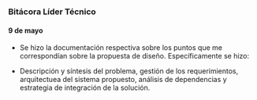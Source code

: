 ### Bitácora Líder Técnico

#### 9 de mayo

- Se hizo la documentación respectiva sobre los puntos que me correspondían sobre la propuesta de diseño. Específicamente se hizo: 

- Descripción y síntesis del problema, gestión de los requerimientos, arquitectuea del sistema propuesto, análisis de dependencias y estrategia de integración de la solución. 
